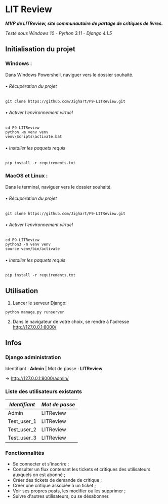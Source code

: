 # LIT Review

***MVP de LITReview, site communautaire de partage de critiques de livres.***

_Testé sous Windows 10 - Python 3.11 - Django 4.1.5_

## Initialisation du projet

### Windows :
Dans Windows Powershell, naviguer vers le dossier souhaité.
###### • Récupération du projet

```
git clone https://github.com/Jighart/P9-LITReview.git
```

###### • Activer l'environnement virtuel

```
cd P9-LITReview 
python -m venv venv 
venv\Scripts\activate.bat
```

###### • Installer les paquets requis

```
pip install -r requirements.txt
```


### MacOS et Linux :
Dans le terminal, naviguer vers le dossier souhaité.
###### • Récupération du projet
```
git clone https://github.com/Jighart/P9-LITReview.git
```

###### • Activer l'environnement virtuel
```
cd P9-LITReview 
python3 -m venv venv 
source venv/bin/activate
```

###### • Installer les paquets requis
```
pip install -r requirements.txt
```

## Utilisation

1. Lancer le serveur Django:

```
python manage.py runserver
```

2. Dans le navigateur de votre choix, se rendre à l'adresse http://127.0.0.1:8000/


## Infos

### Django administration

Identifiant : **Admin** | Mot de passe : **LITReview**

&rarr; http://127.0.0.1:8000/admin/

### Liste des utilisateurs existants

| *Identifiant* | *Mot de passe* |
|---------------|----------------|
| Admin         | LITReview    |
| Test_user_1   | LITReview    |
| Test_user_2   | LITReview    |
| Test_user_3   | LITReview    |


### Fonctionnalités

- Se connecter et s'inscrire ;
- Consulter un flux contenant les tickets et critiques des utilisateurs auxquels on est abonné ;
- Créer des tickets de demande de critique ;
- Créer une critique associée à un ticket ;
- Voir ses propres posts, les modifier ou les supprimer ;
- Suivre d'autres utilisateurs, ou se désabonner.